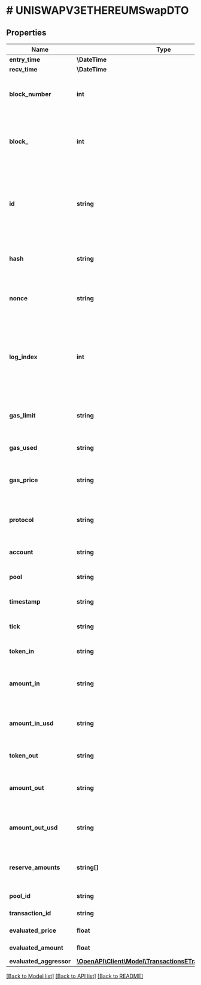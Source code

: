 # # UNISWAPV3ETHEREUMSwapDTO

## Properties

Name | Type | Description | Notes
------------ | ------------- | ------------- | -------------
**entry_time** | **\DateTime** |  | [optional]
**recv_time** | **\DateTime** |  | [optional]
**block_number** | **int** | Number of block in which entity was recorded. | [optional]
**block_** | **int** | Block number in which the swap operation was recorded. | [optional]
**id** | **string** | Unique string identifier of the swap operation, format: (transaction hash)-(log index). | [optional]
**hash** | **string** | Transaction hash of the transaction that emitted this event. | [optional]
**nonce** | **string** | Nonce of the transaction that emitted this event. | [optional]
**log_index** | **int** | Event log index. For transactions that don&#39;t emit event, create arbitrary index starting from 0. | [optional]
**gas_limit** | **string** | Gas limit of the transaction that emitted this event. | [optional]
**gas_used** | **string** | Gas used in this transaction. | [optional]
**gas_price** | **string** | Gas price of the transaction that emitted this event. | [optional]
**protocol** | **string** | The protocol this transaction belongs to. | [optional]
**account** | **string** | Account that emitted this event. | [optional]
**pool** | **string** | The pool involving this event. | [optional]
**timestamp** | **string** | Timestamp of this event. | [optional]
**tick** | **string** | Tick of the swap operation. | [optional]
**token_in** | **string** | Token deposited into pool. | [optional]
**amount_in** | **string** | Amount of token deposited into pool in native units. | [optional]
**amount_in_usd** | **string** | Amount of token deposited into pool in USD. | [optional]
**token_out** | **string** | Token withdrawn from pool. | [optional]
**amount_out** | **string** | Amount of token withdrawn from pool in native units. | [optional]
**amount_out_usd** | **string** | Amount of token withdrawn from pool in USD. | [optional]
**reserve_amounts** | **string[]** | Amount of input tokens in the liquidity pool. | [optional]
**pool_id** | **string** |  | [optional] [readonly]
**transaction_id** | **string** |  | [optional] [readonly]
**evaluated_price** | **float** |  | [optional] [readonly]
**evaluated_amount** | **float** |  | [optional] [readonly]
**evaluated_aggressor** | [**\OpenAPI\Client\Model\TransactionsETradeAggressiveSide**](TransactionsETradeAggressiveSide.md) |  | [optional]

[[Back to Model list]](../../README.md#models) [[Back to API list]](../../README.md#endpoints) [[Back to README]](../../README.md)
